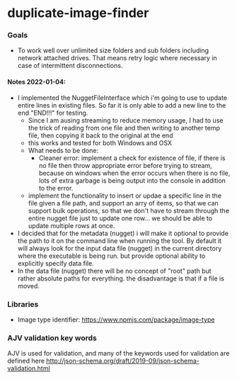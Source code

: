 # duplicate-image-finder

### Goals

- To work well over unlimited size folders and sub folders including network attached drives.  That means retry logic where necessary in case of intermittent disconnections.

#### Notes 2022-01-04:
* I implemented the NuggetFileInterface which i'm going to use to update entire lines in existing files.  So far it is only able to add a new line to the end "END!!!" for testing.
  * Since I am ausing streaming to reduce memory usage, I had to use the trick of reading from one file and then writing to another temp file, then copying it back to the original at the end
  * this works and tested for both Windows and OSX
  * What needs to be done:
    * Cleaner error: implement a check for existence of file, if there is no file then throw appropriate error before trying to stream, because on windows when the error occurs when there is no file, lots of extra garbage is being output into the console in addition to the error.
  * implement the functionality to insert or updae a specific line in the file given a file path, and support an arry of items, so that we can support bulk operations, so that we don't have to stream through the entire nugget file just to update one row... we should be able to update multiple rows at once.
* I decided that for the metadata (nugget) i will make it optional to provide the path to it on the command line when running the tool.  By default it will always look for the input data file (nugget) in the current directory where the executable is being run.  but provide optional ability to explicitly specify data file.
* In the data file (nugget) there will be no concept of "root" path but rather absolute paths for everything.  the disadvantage is that if a file is moved.


### Libraries
- Image type identifier: https://www.npmjs.com/package/image-type


### AJV validation key words
AJV is used for validation, and many of the keywords used for validation are defined here http://json-schema.org/draft/2019-09/json-schema-validation.html
